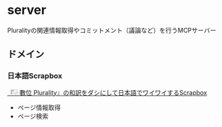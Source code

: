 # server

Pluralityの関連情報取得やコミットメント（議論など）を行うMCPサーバー

## ドメイン

### 日本語Scrapbox

[『⿻數位 Plurality』の和訳をダシにして日本語でワイワイするScrapbox](https://scrapbox.io/plurality-japanese/)

- ページ情報取得
- ページ検索